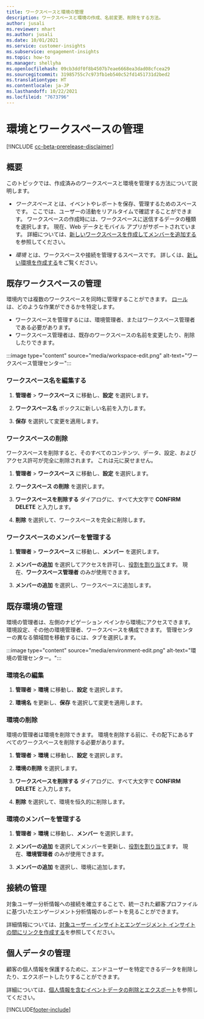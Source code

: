 ```yaml
---
title: ワークスペースと環境の管理
description: ワークスペースと環境の作成、名前変更、削除をする方法。
author: jusali
ms.reviewer: mhart
ms.author: jusali
ms.date: 10/01/2021
ms.service: customer-insights
ms.subservice: engagement-insights
ms.topic: how-to
ms.manager: shellyha
ms.openlocfilehash: 09cb3ddf0f8b4507b7eae6668ea3dad08cfcea29
ms.sourcegitcommit: 31985755c7c973fb1eb540c52fd1451731d2bed2
ms.translationtype: HT
ms.contentlocale: ja-JP
ms.lasthandoff: 10/22/2021
ms.locfileid: "7673796"
---
```

# <a name="manage-environments-and-workspaces"></a>環境とワークスペースの管理

[!INCLUDE [cc-beta-prerelease-disclaimer](includes/cc-beta-prerelease-disclaimer.md)]

## <a name="overview"></a>概要

このトピックでは、作成済みのワークスペースと環境を管理する方法について説明します。 

- *ワークスペース* とは、イベントやレポートを保存、管理するためのスペースです。 ここでは、ユーザーの活動をリアルタイムで確認することができます。 ワークスペースの作成時には、ワークスペースに送信するデータの種類を選択します。 現在、Web データとモバイル アプリがサポートされています。 詳細については、[新しいワークスペースを作成してメンバーを追加する](create-workspace.md)を参照してください。

- *環境* とは、ワークスペースや接続を管理するスペースです。 詳しくは、[新しい環境を作成する](create-new-environment.md)をご覧ください。

## <a name="manage-an-existing-workspace"></a>既存ワークスペースの管理

環境内では複数のワークスペースを同時に管理することができます。 [ロール](user-roles.md)は、どのような作業ができるかを特定します。 

 - ワークスペースを管理するには、環境管理者、またはワークスペース管理者である必要があります。
 - ワークスペース管理者は、既存のワークスペースの名前を変更したり、削除したりできます。 

:::image type="content" source="media/workspace-edit.png" alt-text="ワークスペース管理センター":::

### <a name="edit-a-workspace-name"></a>ワークスペース名を編集する

1. **管理者** > **ワークスペース** に移動し、**設定** を選択します。

1. **ワークスペース名** ボックスに新しい名前を入力します。

1. **保存** を選択して変更を適用します。

### <a name="delete-a-workspace"></a>ワークスペースの削除

ワークスペースを削除すると、そのすべてのコンテンツ、データ、設定、およびアクセス許可が完全に削除されます。 これは元に戻せません。

1. **管理者** > **ワークスペース** に移動し、**設定** を選択します。

1. **ワークスペース の削除** を選択します。 

1. **ワークスペースを削除する** ダイアログに、すべて大文字で **CONFIRM DELETE** と入力します。 

1. **削除** を選択して、ワークスペースを完全に削除します。

### <a name="manage-workspace-members"></a>ワークスペースのメンバーを管理する

1. **管理者** > **ワークスペース** に移動し、**メンバー** を選択します。

1. **メンバーの追加** を選択してアクセスを許可し、[役割を割り当て](user-roles.md)ます。 現在、**ワークスペース管理者** のみが使用できます。

1. **メンバーの追加** を選択し、ワークスペースに追加します。

## <a name="manage-an-existing-environment"></a>既存環境の管理

環境の管理者は、左側のナビゲーション ペインから環境にアクセスできます。 環境設定、その他の環境管理者、ワークスペースを構成できます。 管理センターの異なる領域間を移動するには、タブを選択します。

:::image type="content" source="media/environment-edit.png" alt-text="環境の管理センター。":::

### <a name="edit-an-environment-name"></a>環境名の編集

1. **管理者** > **環境** に移動し、**設定** を選択します。

1. **環境名** を更新し、**保存** を選択して変更を適用します。

### <a name="delete-an-environment"></a>環境の削除

環境の管理者は環境を削除できます。 環境を削除する前に、その配下にあるすべてのワークスペースを削除する必要があります。

1. **管理者** > **環境** に移動し、**設定** を選択します。

1. **環境の削除** を選択します。 

1. **ワークスペースを削除する** ダイアログに、すべて大文字で **CONFIRM DELETE** と入力します。 

1. **削除** を選択して、環境を恒久的に削除します。

### <a name="manage-environment-members"></a>環境のメンバーを管理する

1. **管理者** > **環境** に移動し、**メンバー** を選択します。

1. **メンバーの追加** を選択してメンバーを更新し、[役割を割り当て](user-roles.md)ます。 現在、**環境管理者** のみが使用できます。

1. **メンバーの追加** を選択し、環境に追加します。

## <a name="manage-connections"></a>接続の管理

対象ユーザー分析情報への接続を確立することで、統一された顧客プロファイルに基づいたエンゲージメント分析情報のレポートを見ることができます。 

詳細情報については、[対象ユーザー インサイトとエンゲージメント インサイトの間にリンクを作成する](integrate-audience-insights-engagement-insights.md)を参照してください。

## <a name="manage-personal-data"></a>個人データの管理

顧客の個人情報を保護するために、エンドユーザーを特定できるデータを削除したり、エクスポートしたりすることができます。

詳細については、[個人情報を含むイベントデータの削除とエクスポート](../dsr-rights-requests.md#deleting-and-exporting-event-data-containing-end-user-identifiable-information)を参照してください。

[!INCLUDE[footer-include](../includes/footer-banner.md)]
